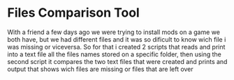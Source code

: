 # Files Comparison Tool

With a friend a few days ago we were trying to install mods on a game we both have, but we had different files and it was so dificult to know wich file i was missing or viceversa. So for that i created 2 scripts that reads and print into a text file all the files names stored on a specific folder, then using the second script it compares the two text files that were created and prints and output that shows wich files are missing or files that are left over
